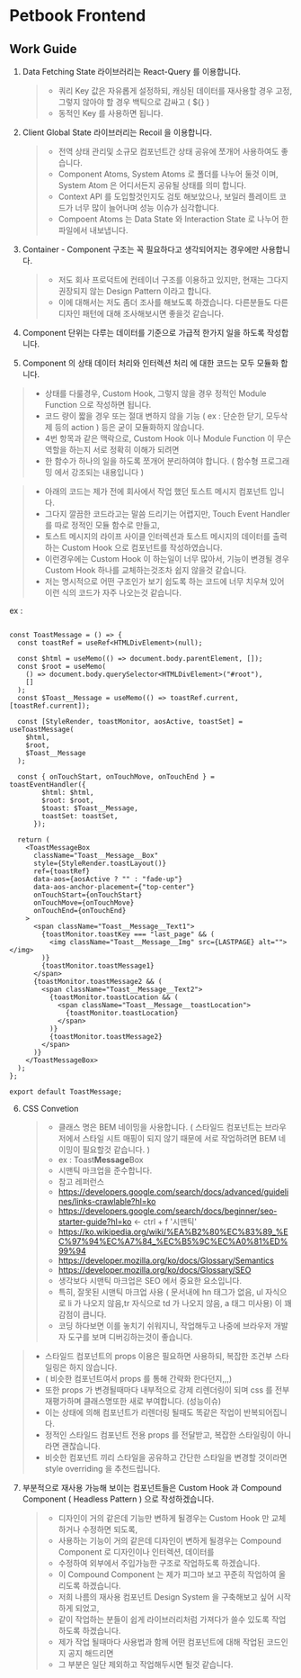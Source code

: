 # Petbook Frontend

## Work Guide

1. Data Fetching State 라이브러리는 React-Query 를 이용합니다.

   > - 쿼리 Key 값은 자유롭게 설정하되, 캐싱된 데이터를 재사용할 경우 고정, 그렇지 않아야 할 경우 백틱으로 감싸고 ( ${} )
   > - 동적인 Key 를 사용하면 됩니다.

2. Client Global State 라이브러리는 Recoil 을 이용합니다.

   > - 전역 상태 관리및 소규모 컴포넌트간 상태 공유에 쪼개어 사용하여도 좋습니다.
   > - Component Atoms, System Atoms 로 폴더를 나누어 둘것 이며, System Atom 은 어디서든지 공유될 상태를 의미 합니다.
   > - Context API 를 도입할것인지도 검토 해보았으나, 보일러 플레이트 코드가 너무 많이 늘어나며 성능 이슈가 심각합니다.
   > - Compoent Atoms 는 Data State 와 Interaction State 로 나누어 한파일에서 내보냅니다.

3. Container - Component 구조는 꼭 필요하다고 생각되어지는 경우에만 사용합니다.

   > - 저도 회사 프로덕트에 컨테이너 구조를 이용하고 있지만, 현재는 그다지 권장되지 않는 Design Pattern 이라고 합니다.
   > - 이에 대해서는 저도 좀더 조사를 해보도록 하겠습니다. 다른분들도 다른 디자인 패턴에 대해 조사해보시면 좋을것 같습니다.

4. Component 단위는 다루는 데이터를 기준으로 가급적 한가지 일을 하도록 작성합니다.

5. Component 의 상태 데이터 처리와 인터렉션 처리 에 대한 코드는 모두 모듈화 합니다.

> - 상태를 다룰경우, Custom Hook, 그렇지 않을 경우 정적인 Module Function 으로 작성하면 됩니다.
> - 코드 량이 짧을 경우 또는 절대 변하지 않을 기능 ( ex : 단순한 닫기, 모두삭제 등의 action ) 등은 굳이 모듈화하지 않습니다.
> - 4번 항목과 같은 맥락으로, Custom Hook 이나 Module Function 이 무슨 역할을 하는지 서로 정확히 이해가 되려면
> - 한 함수가 하나의 일을 하도록 쪼개어 분리하여야 합니다. ( 함수형 프로그래밍 에서 강조되는 내용입니다 )

> - 아래의 코드는 제가 전에 회사에서 작업 했던 토스트 메시지 컴포넌트 입니다.
> - 그다지 깔끔한 코드라고는 말씀 드리기는 어렵지만, Touch Event Handler 를 따로 정적인 모듈 함수로 만들고,
> - 토스트 메시지의 라이프 사이클 인터렉션과 토스트 메시지의 데이터를 출력하는 Custom Hook 으로 컴포넌트를 작성하였습니다.
> - 이런경우에는 Custom Hook 이 하는일이 너무 많아서, 기능이 변경될 경우 Custom Hook 하나를 교체하는것조차 쉽지 않을것 같습니다.
> - 저는 명시적으로 어떤 구조인가 보기 쉽도록 하는 코드에 너무 치우쳐 있어 이런 식의 코드가 자주 나오는것 같습니다.

ex :

```

const ToastMessage = () => {
  const toastRef = useRef<HTMLDivElement>(null);

  const $html = useMemo(() => document.body.parentElement, []);
  const $root = useMemo(
    () => document.body.querySelector<HTMLDivElement>("#root"),
    []
  );
  const $Toast__Message = useMemo(() => toastRef.current, [toastRef.current]);

  const [StyleRender, toastMonitor, aosActive, toastSet] = useToastMessage(
    $html,
    $root,
    $Toast__Message
  );

  const { onTouchStart, onTouchMove, onTouchEnd } = toastEventHandler({
        $html: $html,
        $root: $root,
        $toast: $Toast__Message,
        toastSet: toastSet,
      });

  return (
    <ToastMessageBox
      className="Toast__Message__Box"
      style={StyleRender.toastLayout()}
      ref={toastRef}
      data-aos={aosActive ? "" : "fade-up"}
      data-aos-anchor-placement={"top-center"}
      onTouchStart={onTouchStart}
      onTouchMove={onTouchMove}
      onTouchEnd={onTouchEnd}
    >
      <span className="Toast__Message__Text1">
        {toastMonitor.toastKey === "last_page" && (
          <img className="Toast__Message__Img" src={LASTPAGE} alt=""></img>
        )}
        {toastMonitor.toastMessage1}
      </span>
      {toastMonitor.toastMessage2 && (
        <span className="Toast__Message__Text2">
          {toastMonitor.toastLocation && (
            <span className="Toast__Message__toastLocation">
              {toastMonitor.toastLocation}
            </span>
          )}
          {toastMonitor.toastMessage2}
        </span>
      )}
    </ToastMessageBox>
  );
};

export default ToastMessage;

```

6. CSS Convetion
   > - 클래스 명은 BEM 네이밍을 사용합니다. ( 스타일드 컴포넌트는 브라우저에서 스타일 시트 매핑이 되지 않기 때문에 서로 작업하려면 BEM 네이밍이 필요할것 같습니다. )
   > - ex : Toast**Message**Box
   > - 시맨틱 마크업을 준수합니다.
   > - 참고 레퍼런스
   > - https://developers.google.com/search/docs/advanced/guidelines/links-crawlable?hl=ko
   > - https://developers.google.com/search/docs/beginner/seo-starter-guide?hl=ko <- ctrl + f '시맨틱'
   > - https://ko.wikipedia.org/wiki/%EA%B2%80%EC%83%89_%EC%97%94%EC%A7%84_%EC%B5%9C%EC%A0%81%ED%99%94
   > - https://developer.mozilla.org/ko/docs/Glossary/Semantics
   > - https://developer.mozilla.org/ko/docs/Glossary/SEO
   > - 생각보다 시맨틱 마크업은 SEO 에서 중요한 요소입니다.
   > - 특히, 잘못된 시맨틱 마크업 사용 ( 문서내에 hn 태그가 없음, ul 자식으로 li 가 나오지 않음,tr 자식으로 td 가 나오지 않음, a 태그 미사용) 이 꽤 감점이 큽니다.
   > - 코딩 하다보면 이를 놓치기 쉬워지니, 작업해두고 나중에 브라우저 개발자 도구를 보며 디버깅하는것이 좋습니다.

> - 스타일드 컴포넌트의 props 이용은 필요하면 사용하되, 복잡한 조건부 스타일링은 하지 않습니다.
> - ( 비슷한 컴포넌트여서 props 를 통해 간략화 한다던지,,,)
> - 또한 props 가 변경될때마다 내부적으로 강제 리렌더링이 되며 css 를 전부 재평가하며 클래스명또한 새로 부여합니다. (성능이슈)
> - 이는 상태에 의해 컴포넌트가 리렌더링 될때도 똑같은 작업이 반복되어집니다.
> - 정적인 스타일드 컴포넌트 전용 props 를 전달받고, 복잡한 스타일링이 아니라면 괜찮습니다.
> - 비슷한 컴포넌트 끼리 스타일을 공유하고 간단한 스타일을 변경할 것이라면 style overriding 을 추천드립니다.

7. 부분적으로 재사용 가능해 보이는 컴포넌트들은 Custom Hook 과 Compound Component ( Headless Pattern ) 으로 작성하겠습니다.
   > - 디자인이 거의 같은데 기능만 변하게 될경우는 Custom Hook 만 교체하거나 수정하면 되도록,
   > - 사용하는 기능이 거의 같은데 디자인이 변하게 될경우는 Compound Component 로 디자인이나 인터렉션, 데이터를
   > - 수정하여 외부에서 주입가능한 구조로 작업하도록 하겠습니다.
   > - 이 Compound Component 는 제가 피그마 보고 꾸준히 작업하여 올리도록 하겠습니다.
   > - 저희 나름의 재사용 컴포넌트 Design System 을 구축해보고 싶어 시작하게 되었고,
   > - 같이 작업하는 분들이 쉽게 라이브러리처럼 가져다가 쓸수 있도록 작업하도록 하겠습니다.
   > - 제가 작업 될때마다 사용법과 함께 어떤 컴포넌트에 대해 작업된 코드인지 공지 해드리면
   > - 그 부분은 일단 제외하고 작업해두시면 될것 같습니다.

